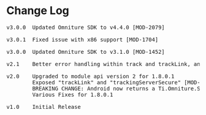 # Change Log
<pre>
v3.0.0  Updated Omniture SDK to v4.4.0 [MOD-2079]

v3.0.1  Fixed issue with x86 support [MOD-1704]

v3.0.0  Updated Omniture SDK to v3.1.0 [MOD-1452]

v2.1	Better error handling within track and trackLink, and more graceful data input.

v2.0	Upgraded to module api version 2 for 1.8.0.1
    	Exposed "trackLink" and "trackingServerSecure" [MOD-319]
		BREAKING CHANGE: Android now returns a Ti.Omniture.Session object from createSession, which has track and trackLink methods (for iOS parity)
		Various Fixes for 1.8.0.1

v1.0    Initial Release
